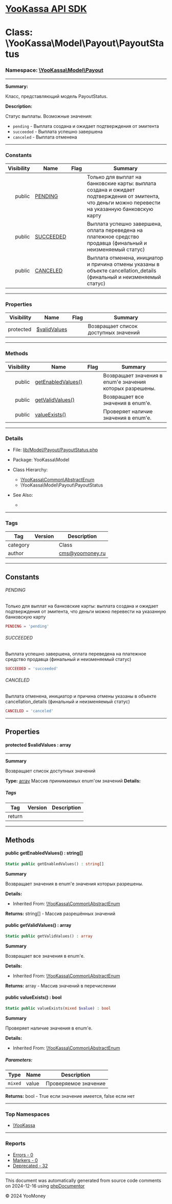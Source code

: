 # [YooKassa API SDK](../home.md)

# Class: \YooKassa\Model\Payout\PayoutStatus
### Namespace: [\YooKassa\Model\Payout](../namespaces/yookassa-model-payout.md)
---
**Summary:**

Класс, представляющий модель PayoutStatus.

**Description:**

Статус выплаты. Возможные значения:
- `pending` - Выплата создана и ожидает подтверждения от эмитента
- `succeeded` - Выплата успешно завершена
- `canceled` - Выплата отменена

---
### Constants
| Visibility | Name | Flag | Summary |
| ----------:| ---- | ---- | ------- |
| public | [PENDING](../classes/YooKassa-Model-Payout-PayoutStatus.md#constant_PENDING) |  | Только для выплат на банковские карты: выплата создана и ожидает подтверждения от эмитента, что деньги можно перевести на указанную банковскую карту |
| public | [SUCCEEDED](../classes/YooKassa-Model-Payout-PayoutStatus.md#constant_SUCCEEDED) |  | Выплата успешно завершена, оплата переведена на платежное средство продавца (финальный и неизменяемый статус) |
| public | [CANCELED](../classes/YooKassa-Model-Payout-PayoutStatus.md#constant_CANCELED) |  | Выплата отменена, инициатор и причина отмены указаны в объекте cancellation_details (финальный и неизменяемый статус) |

---
### Properties
| Visibility | Name | Flag | Summary |
| ----------:| ---- | ---- | ------- |
| protected | [$validValues](../classes/YooKassa-Model-Payout-PayoutStatus.md#property_validValues) |  | Возвращает список доступных значений |

---
### Methods
| Visibility | Name | Flag | Summary |
| ----------:| ---- | ---- | ------- |
| public | [getEnabledValues()](../classes/YooKassa-Common-AbstractEnum.md#method_getEnabledValues) |  | Возвращает значения в enum'е значения которых разрешены. |
| public | [getValidValues()](../classes/YooKassa-Common-AbstractEnum.md#method_getValidValues) |  | Возвращает все значения в enum'e. |
| public | [valueExists()](../classes/YooKassa-Common-AbstractEnum.md#method_valueExists) |  | Проверяет наличие значения в enum'e. |

---
### Details
* File: [lib/Model/Payout/PayoutStatus.php](../../lib/Model/Payout/PayoutStatus.php)
* Package: YooKassa\Model
* Class Hierarchy: 
  * [\YooKassa\Common\AbstractEnum](../classes/YooKassa-Common-AbstractEnum.md)
  * \YooKassa\Model\Payout\PayoutStatus

* See Also:
  * [](https://yookassa.ru/developers/api)

---
### Tags
| Tag | Version | Description |
| --- | ------- | ----------- |
| category |  | Class |
| author |  | cms@yoomoney.ru |

---
## Constants
<a name="constant_PENDING" class="anchor"></a>
###### PENDING
Только для выплат на банковские карты: выплата создана и ожидает подтверждения от эмитента, что деньги можно перевести на указанную банковскую карту

```php
PENDING = 'pending'
```


<a name="constant_SUCCEEDED" class="anchor"></a>
###### SUCCEEDED
Выплата успешно завершена, оплата переведена на платежное средство продавца (финальный и неизменяемый статус)

```php
SUCCEEDED = 'succeeded'
```


<a name="constant_CANCELED" class="anchor"></a>
###### CANCELED
Выплата отменена, инициатор и причина отмены указаны в объекте cancellation_details (финальный и неизменяемый статус)

```php
CANCELED = 'canceled'
```



---
## Properties
<a name="property_validValues"></a>
#### protected $validValues : array
---
**Summary**

Возвращает список доступных значений

**Type:** <a href="../array"><abbr title="array">array</abbr></a>
Массив принимаемых enum&#039;ом значений
**Details:**


##### Tags
| Tag | Version | Description |
| --- | ------- | ----------- |
| return |  |  |


---
## Methods
<a name="method_getEnabledValues" class="anchor"></a>
#### public getEnabledValues() : string[]

```php
Static public getEnabledValues() : string[]
```

**Summary**

Возвращает значения в enum'е значения которых разрешены.

**Details:**
* Inherited From: [\YooKassa\Common\AbstractEnum](../classes/YooKassa-Common-AbstractEnum.md)

**Returns:** string[] - Массив разрешённых значений


<a name="method_getValidValues" class="anchor"></a>
#### public getValidValues() : array

```php
Static public getValidValues() : array
```

**Summary**

Возвращает все значения в enum'e.

**Details:**
* Inherited From: [\YooKassa\Common\AbstractEnum](../classes/YooKassa-Common-AbstractEnum.md)

**Returns:** array - Массив значений в перечислении


<a name="method_valueExists" class="anchor"></a>
#### public valueExists() : bool

```php
Static public valueExists(mixed $value) : bool
```

**Summary**

Проверяет наличие значения в enum'e.

**Details:**
* Inherited From: [\YooKassa\Common\AbstractEnum](../classes/YooKassa-Common-AbstractEnum.md)

##### Parameters:
| Type | Name | Description |
| ---- | ---- | ----------- |
| <code lang="php">mixed</code> | value  | Проверяемое значение |

**Returns:** bool - True если значение имеется, false если нет



---

### Top Namespaces

* [\YooKassa](../namespaces/yookassa.md)

---

### Reports
* [Errors - 0](../reports/errors.md)
* [Markers - 0](../reports/markers.md)
* [Deprecated - 32](../reports/deprecated.md)

---

This document was automatically generated from source code comments on 2024-12-16 using [phpDocumentor](http://www.phpdoc.org/)

&copy; 2024 YooMoney